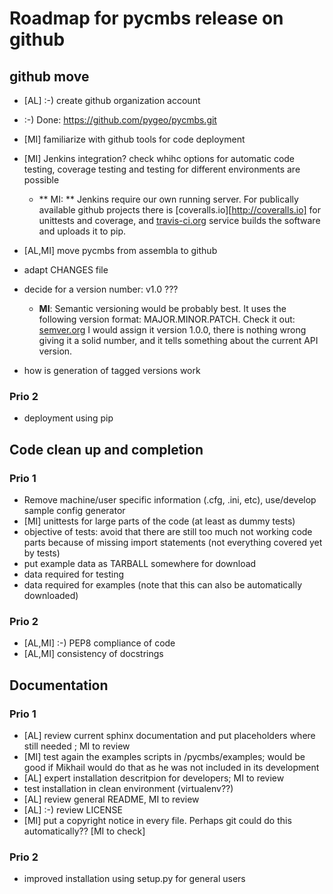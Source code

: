 Roadmap for pycmbs release on github
====================================

github move
-----------

* [AL] :-) create github organization account
 * :-) Done: https://github.com/pygeo/pycmbs.git
* [MI] familiarize with github tools for code deployment
* [MI] Jenkins integration? check whihc options for automatic code testing,
  coverage testing and testing for different environments are possible
  * ** MI: ** Jenkins require our own running server. For publically available github projects
    there is [coveralls.io][http://coveralls.io] for unittests and coverage, 
    and [travis-ci.org](http://travis-ci.org) service builds the software and uploads it to pip.
  
* [AL,MI] move pycmbs from assembla to github
* adapt CHANGES file
* decide for a version number: v1.0 ???
  * **MI**: Semantic versioning would be probably best. 
    It uses the following version format: MAJOR.MINOR.PATCH. Check it out: [semver.org](http://semver.org) 
    I would assign it version 1.0.0, there is nothing wrong giving it a solid number, 
    and it tells something about the current API version.
* how is generation of tagged versions work

### Prio 2

* deployment using pip


Code clean up and completion
----------------------------

### Prio 1

* Remove machine/user specific information (.cfg, .ini, etc), use/develop sample config generator
* [MI] unittests for large parts of the code (at least as dummy tests)
* objective of tests: avoid that there are still too much not working code
  parts because of missing import statements (not everything covered yet by tests)
* put example data as TARBALL somewhere for download
 * data required for testing
 * data required for examples (note that this can also be automatically
   downloaded)

### Prio 2

* [AL,MI] :-) PEP8 compliance of code
* [AL,MI] consistency of docstrings


Documentation
-------------

### Prio 1

* [AL] review current sphinx documentation and put placeholders where still needed
  ; MI to review
* [MI] test again the examples scripts in /pycmbs/examples; would be good if Mikhail
  would do that as he was not included in its development
* [AL] expert installation descritpion for developers; MI to review
* test installation in clean environment (virtualenv??)
* [AL] review general README, MI to review
* [AL] :-) review LICENSE
* [MI] put a copyright notice in every file. Perhaps git could do this
  automatically?? [MI to check]

### Prio 2

* improved installation using setup.py for general users
